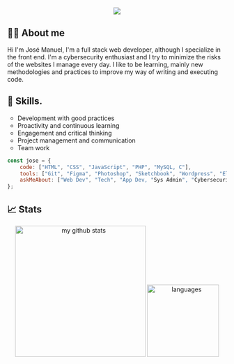 <h1 align="center">
    <img src="https://readme-typing-svg.herokuapp.com/?lines=Hello+👋;I´m++Jose+Manuel..;Welcome+to+my+Github!&center=true&size=30">
</h1>

## 🙋‍♂️ About me

Hi I'm José Manuel, I'm a full stack web developer, although I specialize in the front end. I'm a cybersecurity enthusiast and I try to minimize the risks of the websites I manage every day. I like to be learning, mainly new methodologies and practices to improve my way of writing and executing code. 

## 🧠 Skills.
<ul>
    <li type="circle">Development with good practices</li>
    <li type="circle">Proactivity and continuous learning</li>
    <li type="circle">Engagement and critical thinking</li>
    <li type="circle">Project management and communication</li>
    <li type="circle">Team work</li>
</ul>

```javascript
const jose = {
    code: ["HTML", "CSS", "JavaScript", "PHP", "MySQL, C"],
    tools: ["Git", "Figma", "Photoshop", "Sketchbook", "Wordpress", "Elementor"],
    askMeAbout: ["Web Dev", "Tech", "App Dev, "Sys Admin", "Cybersecurity", "Dev Ops"]
};
```
## 📈 Stats

<a align="center">
    <p align="center">
    <img src="https://github-readme-stats.vercel.app/api/top-langs/?username=allowcookies&hide=c%23,powershell,Mathematica,Ruby,Objective-C,Objective-C%2b%2b,Cuda&title_color=61dafb&text_color=ffffff&icon_color=61dafb&bg_color=20232a&langs_count=8&layout=compact&border_color=61dafb&hide_border=true" alt="my github stats" width="300"/>&nbsp;<img src="https://github-readme-stats.vercel.app/api?username=allowcookies&show_icons=true&theme=react&border_color=61dafb&hide_border=true" alt="languages" height="165">
    </p>
</a>
